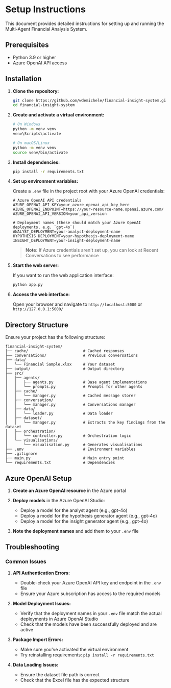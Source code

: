 # Setup Instructions

This document provides detailed instructions for setting up and running the Multi-Agent Financial Analysis System.

## Prerequisites

- Python 3.9 or higher
- Azure OpenAI API access

## Installation

1. **Clone the repository:**
   ```bash
   git clone https://github.com/wdemichele/financial-insight-system.git
   cd financial-insight-system
   ```

2. **Create and activate a virtual environment:**
   ```bash
   # On Windows
   python -m venv venv
   venv\Scripts\activate

   # On macOS/Linux
   python -m venv venv
   source venv/bin/activate
   ```

3. **Install dependencies:**
   ```bash
   pip install -r requirements.txt
   ```

4. **Set up environment variables:**
   
   Create a `.env` file in the project root with your Azure OpenAI credentials:
   ```
   # Azure OpenAI API credentials
   AZURE_OPENAI_API_KEY=your_azure_openai_api_key_here
   AZURE_OPENAI_ENDPOINT=https://your-resource-name.openai.azure.com/
   AZURE_OPENAI_API_VERSION=your_api_version

   # Deployment names (these should match your Azure OpenAI deployments, e.g. `gpt-4o`)
   ANALYST_DEPLOYMENT=your-analyst-deployment-name
   HYPOTHESIS_DEPLOYMENT=your-hypothesis-deployment-name
   INSIGHT_DEPLOYMENT=your-insight-deployment-name
   ```

    > **Note:** If Azure credentials aren't set up, you can look at Recent Conversations to see performance



6. **Start the web server:**

    If you want to run the web application interface:

   ```bash
   python app.py
   ```

7. **Access the web interface:**

   Open your browser and navigate to `http://localhost:5000` or `http://127.0.0.1:5000/`

## Directory Structure

Ensure your project has the following structure:
```
financial-insight-system/
├── cache/                        # Cached responses
├── conversations/                # Previous conversations
├── data/
│   └── Financial Sample.xlsx     # Your dataset
├── output/                       # Output directory
├── src/
│   ├── agents/
│   │   ├── agents.py             # Base agent implementations
│   │   └── prompts.py            # Prompts for other agents
│   ├── cache/
│   │   └── manager.py            # Cached message storer
│   ├── conversation/
│   │   └── manager.py            # Conversations manager
│   ├── data/
│   │   └── loader.py             # Data loader
│   ├── dataset/
│   │   └── manager.py            # Extracts the key findings from the dataset
│   ├── orchestration/
│   │   └── controller.py         # Orchestration logic
│   └── visualisations/
│       └── visualisation.py      # Generates visualisations
├── .env                          # Environment variables
├── .gitignore
├── main.py                       # Main entry point
└── requirements.txt              # Dependencies
```

## Azure OpenAI Setup

1. **Create an Azure OpenAI resource** in the Azure portal

2. **Deploy models** in the Azure OpenAI Studio:
   - Deploy a model for the analyst agent (e.g., gpt-4o)
   - Deploy a model for the hypothesis generator agent (e.g., gpt-4o)
   - Deploy a model for the insight generator agent (e.g., gpt-4o)

3. **Note the deployment names** and add them to your `.env` file



## Troubleshooting

### Common Issues

1. **API Authentication Errors:**
   - Double-check your Azure OpenAI API key and endpoint in the `.env` file
   - Ensure your Azure subscription has access to the required models

2. **Model Deployment Issues:**
   - Verify that the deployment names in your `.env` file match the actual deployments in Azure OpenAI Studio
   - Check that the models have been successfully deployed and are active

3. **Package Import Errors:**
   - Make sure you've activated the virtual environment
   - Try reinstalling requirements: `pip install -r requirements.txt`

4. **Data Loading Issues:**
   - Ensure the dataset file path is correct
   - Check that the Excel file has the expected structure
